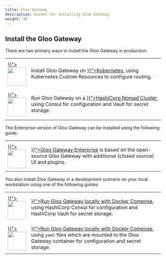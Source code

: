 ```yaml
---
title: Gloo Gateway
description: Guides for installing Gloo Gateway.
weight: 30
---
```


## Install the Gloo Gateway

There are two primary ways to install the Gloo Gateway in production:

<div markdown=1>
<table>
  <tr height="100">
    <td width="10%">
      <a href="{{< versioned_link_path fromRoot="/installation/gateway/kubernetes" >}}"><img src='{{< versioned_link_path fromRoot="/img/kube.png" >}}' width="60"/></a>
    </td>
    <td>
     Install Gloo Gateway on <a href="{{< versioned_link_path fromRoot="/installation/gateway/kubernetes" >}}">Kubernetes</a>, using Kubernetes Custom Resources to configure routing.
    </td>
  </tr>
  <tr height="100">
    <td width="10%">
      <a href="{{< versioned_link_path fromRoot="/installation/gateway/nomad" >}}"><img src='{{< versioned_link_path fromRoot="/img/nomad.png" >}}' width="60"/></a>
    </td>
    <td>
     Run Gloo Gateway on a <a href="{{< versioned_link_path fromRoot="/installation/gateway/nomad" >}}">HashiCorp Nomad Cluster</a>, using Consul for configuration and Vault for secret storage.
    </td>
  </tr>
</table>
</div>

The Enterprise version of Gloo Gateway can be installed using the following guide:

<div markdown=1>
<table>
  <tr height="100">
    <td width="10%">
      <a href="{{< versioned_link_path fromRoot="/installation/enterprise/" >}}"><img src='{{< versioned_link_path fromRoot="/img/gloo-ee.png" >}}' width="60"/></a>
    </td>
    <td>
     <a href="{{< versioned_link_path fromRoot="/installation/enterprise/" >}}">Gloo Gateway Enterprise</a> is based on the open-source Gloo Gateway with additional (closed source) UI and plugins.
    </td>
  </tr>
</table>
</div>

You also install Gloo Gateway in a development scenario on your local workstation using one of the following guides:

<div markdown=1>
<table>
  <tr height="100">
    <td width="10%">
      <a href="{{< versioned_link_path fromRoot="/installation/gateway/development/docker-compose-consul" >}}"><img src='{{< versioned_link_path fromRoot="/img/consul.png" >}}' width="60"/></a>
    </td>
    <td>
     <a href="{{< versioned_link_path fromRoot="/installation/gateway/development/docker-compose-consul" >}}">Run Gloo Gateway locally with Docker Compose</a>, using HashiCorp Consul for configuration and HashiCorp Vault for secret storage.
    </td>
  </tr>
  <tr height="100">
    <td width="10%">
      <a href="{{< versioned_link_path fromRoot="/installation/gateway/development/docker-compose-file" >}}"><img src='{{< versioned_link_path fromRoot="/img/docker.png" >}}' width="60"/></a>
    </td>
    <td>
     <a href="{{< versioned_link_path fromRoot="/installation/gateway/development/docker-compose-file" >}}">Run Gloo Gateway locally with Docker Compose</a>, using <code>yaml</code> files which are mounted to the Gloo Gateway container for configuration and secret storage.
    </td>
  </tr>
</table>
</div>
